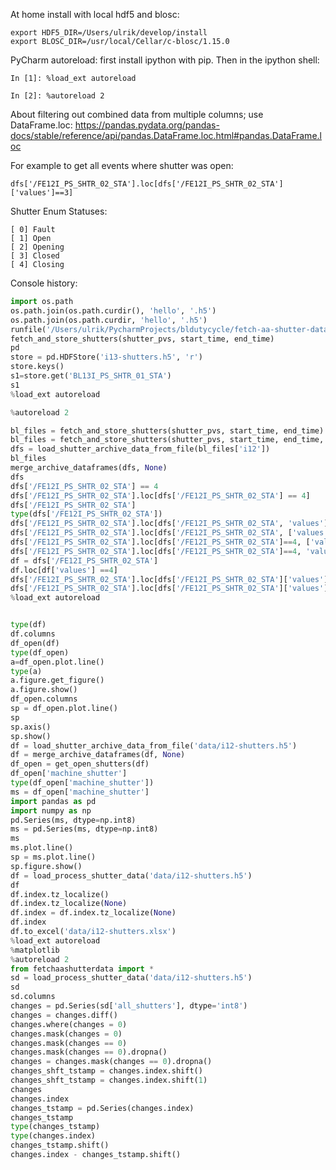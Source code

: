 At home install with local hdf5 and blosc:

```
export HDF5_DIR=/Users/ulrik/develop/install
export BLOSC_DIR=/usr/local/Cellar/c-blosc/1.15.0
```


PyCharm autoreload: first install ipython with pip. 
Then in the ipython shell:

```shell script
In [1]: %load_ext autoreload

In [2]: %autoreload 2

```

About filtering out combined data from multiple columns; use DataFrame.loc:
https://pandas.pydata.org/pandas-docs/stable/reference/api/pandas.DataFrame.loc.html#pandas.DataFrame.loc

For example to get all events where shutter was open:

```dfs['/FE12I_PS_SHTR_02_STA'].loc[dfs['/FE12I_PS_SHTR_02_STA']['values']==3]```

Shutter Enum Statuses:
```shell script
[ 0] Fault
[ 1] Open
[ 2] Opening
[ 3] Closed
[ 4] Closing
```


Console history:
```python
import os.path
os.path.join(os.path.curdir(), 'hello', '.h5')
os.path.join(os.path.curdir, 'hello', '.h5')
runfile('/Users/ulrik/PycharmProjects/bldutycycle/fetch-aa-shutter-data.py', wdir='/Users/ulrik/PycharmProjects/bldutycycle')
fetch_and_store_shutters(shutter_pvs, start_time, end_time)
pd
store = pd.HDFStore('i13-shutters.h5', 'r')
store.keys()
s1=store.get('BL13I_PS_SHTR_01_STA')
s1
%load_ext autoreload

%autoreload 2

bl_files = fetch_and_store_shutters(shutter_pvs, start_time, end_time)
bl_files = fetch_and_store_shutters(shutter_pvs, start_time, end_time, dest='data')
dfs = load_shutter_archive_data_from_file(bl_files['i12'])
bl_files
merge_archive_dataframes(dfs, None)
dfs
dfs['/FE12I_PS_SHTR_02_STA'] == 4
dfs['/FE12I_PS_SHTR_02_STA'].loc[dfs['/FE12I_PS_SHTR_02_STA'] == 4]
dfs['/FE12I_PS_SHTR_02_STA']
type(dfs['/FE12I_PS_SHTR_02_STA'])
dfs['/FE12I_PS_SHTR_02_STA'].loc[dfs['/FE12I_PS_SHTR_02_STA', 'values'] == 4]
dfs['/FE12I_PS_SHTR_02_STA'].loc[dfs['/FE12I_PS_SHTR_02_STA', ['values']] == 4]
dfs['/FE12I_PS_SHTR_02_STA'].loc[dfs['/FE12I_PS_SHTR_02_STA']==4, ['values']]
dfs['/FE12I_PS_SHTR_02_STA'].loc[dfs['/FE12I_PS_SHTR_02_STA']==4, 'values']
df = dfs['/FE12I_PS_SHTR_02_STA']
df.loc[df['values'] ==4]
dfs['/FE12I_PS_SHTR_02_STA'].loc[dfs['/FE12I_PS_SHTR_02_STA']['values']==4]
dfs['/FE12I_PS_SHTR_02_STA'].loc[dfs['/FE12I_PS_SHTR_02_STA']['values']==3]
%load_ext autoreload


type(df)
df.columns
df_open(df)
type(df_open)
a=df_open.plot.line()
type(a)
a.figure.get_figure()
a.figure.show()
df_open.columns
sp = df_open.plot.line()
sp
sp.axis()
sp.show()
df = load_shutter_archive_data_from_file('data/i12-shutters.h5')
df = merge_archive_dataframes(df, None)
df_open = get_open_shutters(df)
df_open['machine_shutter']
type(df_open['machine_shutter'])
ms = df_open['machine_shutter']
import pandas as pd
import numpy as np
pd.Series(ms, dtype=np.int8)
ms = pd.Series(ms, dtype=np.int8)
ms
ms.plot.line()
sp = ms.plot.line()
sp.figure.show()
df = load_process_shutter_data('data/i12-shutters.h5')
df
df.index.tz_localize()
df.index.tz_localize(None)
df.index = df.index.tz_localize(None)
df.index
df.to_excel('data/i12-shutters.xlsx')
%load_ext autoreload
%matplotlib
%autoreload 2
from fetchaashutterdata import *
sd = load_process_shutter_data('data/i12-shutters.h5')
sd
sd.columns
changes = pd.Series(sd['all_shutters'], dtype='int8')
changes = changes.diff()
changes.where(changes = 0)
changes.mask(changes = 0)
changes.mask(changes == 0)
changes.mask(changes == 0).dropna()
changes = changes.mask(changes == 0).dropna()
changes_shft_tstamp = changes.index.shift()
changes_shft_tstamp = changes.index.shift(1)
changes
changes.index
changes_tstamp = pd.Series(changes.index)
changes_tstamp
type(changes_tstamp)
type(changes.index)
changes_tstamp.shift()
changes.index - changes_tstamp.shift()
```